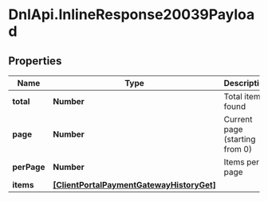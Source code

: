 # DnlApi.InlineResponse20039Payload

## Properties
Name | Type | Description | Notes
------------ | ------------- | ------------- | -------------
**total** | **Number** | Total items found | [optional] 
**page** | **Number** | Current page (starting from 0) | [optional] 
**perPage** | **Number** | Items per page | [optional] 
**items** | [**[ClientPortalPaymentGatewayHistoryGet]**](ClientPortalPaymentGatewayHistoryGet.md) |  | [optional] 


